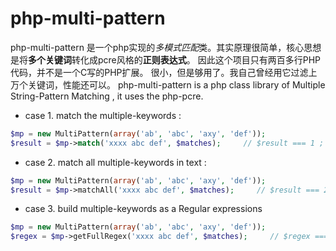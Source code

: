 php-multi-pattern
=================

php-multi-pattern 是一个php实现的*多模式匹配*类。其实原理很简单，核心思想是将**多个关键词**转化成pcre风格的**正则表达式**。
因此这个项目只有两百多行PHP代码，并不是一个C写的PHP扩展。
很小，但是够用了。我自己曾经用它过滤上万个关键词，性能还可以。
php-multi-pattern is a php class library of Multiple String-Pattern Matching , it uses the php-pcre.

- case 1. match the multiple-keywords :
```php
$mp = new MultiPattern(array('ab', 'abc', 'axy', 'def'));
$result = $mp->match('xxxx abc def', $matches);     // $result === 1 ; $matches === 'abc'
```

- case 2. match all multiple-keywords in text :
```php
$mp = new MultiPattern(array('ab', 'abc', 'axy', 'def'));
$result = $mp->matchAll('xxxx abc def', $matches);     // $result === 2 ; $matches === array('abc', 'def')
```
 
- case 3. build multiple-keywords as a Regular expressions
```php
$mp = new MultiPattern(array('ab', 'abc', 'axy', 'def'));
$regex = $mp->getFullRegex('xxxx abc def', $matches);     // $regex === '/a(bc?|xy)|def/i'
```
